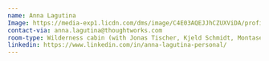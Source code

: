 ```yaml
---
name: Anna Lagutina
Image: https://media-exp1.licdn.com/dms/image/C4E03AQEJJhCZUXViDA/profile-displayphoto-shrink_800_800/0/1619886133047?e=1635984000&v=beta&t=ftFNZkVAtae8yCNWq2EsogFPwpZTS6M8f1zi6_zktS8
contact-via: anna.lagutina@thoughtworks.com
room-type: Wilderness cabin (with Jonas Tischer, Kjeld Schmidt, Montaser Amro)
linkedin: https://www.linkedin.com/in/anna-lagutina-personal/
---
```

